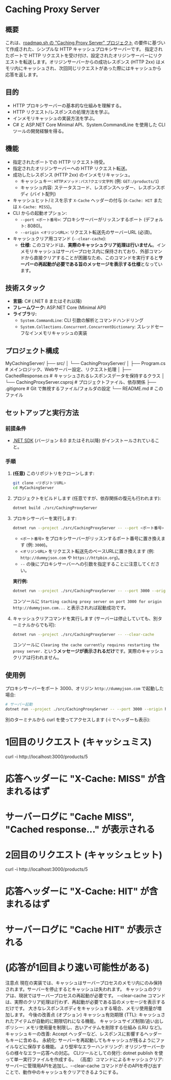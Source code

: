 # Caching Proxy Server

## 概要

これは、[roadmap.sh の "Caching Proxy Server" プロジェクト](https://roadmap.sh/projects/caching-proxy) の要件に基づいて作成された、シンプルな HTTP キャッシュプロキシサーバーです。
指定されたポートで HTTP リクエストを受け付け、設定されたオリジンサーバーにリクエストを転送します。オリジンサーバーからの成功レスポンス (HTTP 2xx) はメモリ内にキャッシュされ、次回同じリクエストがあった際にはキャッシュから応答を返します。

## 目的

*   HTTP プロキシサーバーの基本的な仕組みを理解する。
*   HTTP リクエスト/レスポンスの処理方法を学ぶ。
*   インメモリキャッシュの実装方法を学ぶ。
*   C# と ASP.NET Core Minimal API、System.CommandLine を使用した CLI ツールの開発経験を得る。

## 機能

*   指定されたポートでの HTTP リクエスト待受。
*   指定されたオリジンサーバーへの HTTP リクエスト転送。
*   成功したレスポンス (HTTP 2xx) のインメモリキャッシュ。
    *   キャッシュキー: `HTTPメソッド:パス?クエリ文字列` (例: `GET:/products/1`)
    *   キャッシュ内容: ステータスコード、レスポンスヘッダー、レスポンスボディ (バイト配列)
*   キャッシュヒット/ミスを示す `X-Cache` ヘッダーの付与 (`X-Cache: HIT` または `X-Cache: MISS`)。
*   CLI からの起動オプション:
    *   `--port <ポート番号>`: プロキシサーバーがリッスンするポート (デフォルト: 8080)。
    *   `--origin <オリジンURL>`: リクエスト転送先のサーバーURL (必須)。
*   キャッシュクリア用コマンド (`--clear-cache`):
    *   **仕様:** このコマンドは、**実際のキャッシュクリア処理は行いません**。インメモリキャッシュはサーバープロセス内に保持されており、外部コマンドから直接クリアすることが困難なため、このコマンドを実行すると**サーバーの再起動が必要である旨のメッセージを表示する仕様**となっています。

## 技術スタック

*   **言語:** C# (.NET 8 またはそれ以降)
*   **フレームワーク:** ASP.NET Core (Minimal API)
*   **ライブラリ:**
    *   `System.CommandLine`: CLI 引数の解析とコマンドハンドリング
    *   `System.Collections.Concurrent.ConcurrentDictionary`: スレッドセーフなインメモリキャッシュの実装

## プロジェクト構成
MyCachingServer/
├── src/
│ └── CachingProxyServer/
│ ├── Program.cs # メインロジック、Webサーバー設定、リクエスト処理
│ ├── CachedResponse.cs # キャッシュされるレスポンスデータを保持するクラス
│ └── CachingProxyServer.csproj # プロジェクトファイル、依存関係
├── .gitignore # Git で無視するファイル/フォルダの設定
└── README.md # このファイル
## セットアップと実行方法

### 前提条件

*   [.NET SDK](https://dotnet.microsoft.com/ja-jp/download) (バージョン 8.0 またはそれ以降) がインストールされていること。

### 手順

1.  **(任意)** このリポジトリをクローンします:
    ```bash
    git clone <リポジトリURL>
    cd MyCachingServer
    ```

2.  プロジェクトをビルドします (任意ですが、依存関係の復元も行われます):
    ```bash
    dotnet build ./src/CachingProxyServer
    ```

3.  プロキシサーバーを実行します:
    ```bash
    dotnet run --project ./src/CachingProxyServer -- --port <ポート番号> --origin <オリジンURL>
    ```
    *   `<ポート番号>` をプロキシサーバーがリッスンするポート番号に置き換えます (例: `3000`)。
    *   `<オリジンURL>` をリクエスト転送先のベースURLに置き換えます (例: `http://dummyjson.com` や `https://httpbin.org`)。
    *   `--` の後にプロキシサーバーへの引数を指定することに注意してください。

    **実行例:**
    ```bash
    dotnet run --project ./src/CachingProxyServer -- --port 3000 --origin http://dummyjson.com
    ```
    コンソールに `Starting caching proxy server on port 3000 for origin http://dummyjson.com...` と表示されれば起動成功です。

4.  キャッシュクリアコマンドを実行します (サーバーは停止していても、別ターミナルからでも可):
    ```bash
    dotnet run --project ./src/CachingProxyServer -- --clear-cache
    ```
    コンソールに `Clearing the cache currently requires restarting the proxy server.` という**メッセージが表示されるだけ**です。実際のキャッシュクリアは行われません。

## 使用例

プロキシサーバーをポート 3000、オリジン `http://dummyjson.com` で起動した場合:

```bash
# サーバー起動
dotnet run --project ./src/CachingProxyServer -- --port 3000 --origin http://dummyjson.com
```

別のターミナルから curl を使ってアクセスします (-i でヘッダーも表示):
# 1回目のリクエスト (キャッシュミス)
curl -i http://localhost:3000/products/5

# 応答ヘッダーに "X-Cache: MISS" が含まれるはず
# サーバーログに "Cache MISS", "Cached response..." が表示される

# 2回目のリクエスト (キャッシュヒット)
curl -i http://localhost:3000/products/5

# 応答ヘッダーに "X-Cache: HIT" が含まれるはず
# サーバーログに "Cache HIT" が表示される
# (応答が1回目より速い可能性がある)
注意点
現在の実装では、キャッシュはサーバープロセスのメモリ内にのみ保持されます。サーバーを停止するとキャッシュは失われます。
キャッシュのクリアは、現状ではサーバープロセスの再起動が必要です。 --clear-cache コマンドは、実際のクリア処理は行わず、再起動が必要である旨のメッセージを表示するだけです。
大きなレスポンスボディをキャッシュする場合、メモリ使用量が増加します。
今後の改善点 (オプション)
キャッシュ有効期限 (TTL): キャッシュされたアイテムが自動的に期限切れになる機能。
キャッシュサイズ制限/追い出しポリシー: メモリ使用量を制限し、古いアイテムを削除する仕組み (LRU など)。
キャッシュキーの改善: Accept ヘッダーなど、レスポンスに影響するヘッダーもキーに含める。
永続化: サーバーを再起動してもキャッシュが残るようにファイルなどに保存する機能。
より堅牢なエラーハンドリング: オリジンサーバーからの様々なエラー応答への対応。
CLIツールとしての発行: dotnet publish を使って単一実行ファイルを作成する。
（高度）コマンドによるキャッシュクリア: サーバーに管理用APIを追加し、--clear-cache コマンドがそのAPIを呼び出すことで、動作中のキャッシュをクリアできるようにする。
